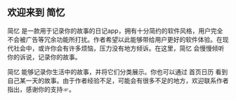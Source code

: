 ## 欢迎来到 简忆



简忆 是一款用于记录你的故事的日记app，拥有十分简约的软件风格，用户完全不会被广告等冗余功能所打扰。作者希望以此能够带给用户更好的软件体验。在现代社会中，或许你会有许多烦恼，压力没有地方倾诉。在这里，简忆 会慢慢倾听你的诉说，记录你的故事。



简忆 能够记录你生活中的故事，并将它们分类展示。你也可以通过 首页日历 看到自己某一天的故事。由于作者经验不足，可能会有很多不足的地方，欢迎联系作者指出，感谢你的支持☞。
